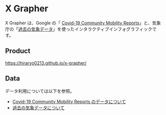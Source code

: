 # X Grapher

X Grapher は、Google の「
[Covid-19 Community Mobility Reports](https://www.google.com/covid19/mobility/)」と、気象庁の「[過去の気象データ](https://www.data.jma.go.jp/gmd/risk/obsdl/index.php)」を使ったインタラクティブインフォグラフィックです。

## Product

https://hiraryo0213.github.io/x-grapher/

## Data

データ利用については以下を参照。

- [Covid-19 Community Mobility Reports のデータについて](./data/Google/Covid-19CommunityMobilityReports/README.md)
- [過去の気象データについて](./data/JapanMeteorologicalAgency/README.md)
